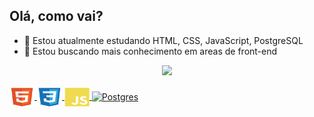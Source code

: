 ## Olá, como vai? 

- 🌱 Estou atualmente estudando HTML, CSS, JavaScript, PostgreSQL
- 👯 Estou buscando mais conhecimento em areas de front-end

<div align="center">
  <a href="https://github.com/AllShad">
  <img height="180em" src="https://github-readme-stats.vercel.app/api?username=AllShad&show_icons=true&theme=blue&include_all_commits=true&count_private=true"/>
</div>

<div style="display: inline_block"><br>
  <img align="center" alt="HTML" height="30" width="40" src="https://raw.githubusercontent.com/devicons/devicon/master/icons/html5/html5-original.svg">
  <img align="center" alt="CSS" height="30" width="40" src="https://raw.githubusercontent.com/devicons/devicon/master/icons/css3/css3-original.svg">
  <img align="center" alt="Js" height="30" width="40" src="https://raw.githubusercontent.com/devicons/devicon/master/icons/javascript/javascript-plain.svg">
  <img align="center" alt="Postgres" height="30" width="40" src="https://cdn.jsdelivr.net/gh/devicons/devicon/icons/postgresql/postgresql-original.svg" />
</div>
  
  ##
